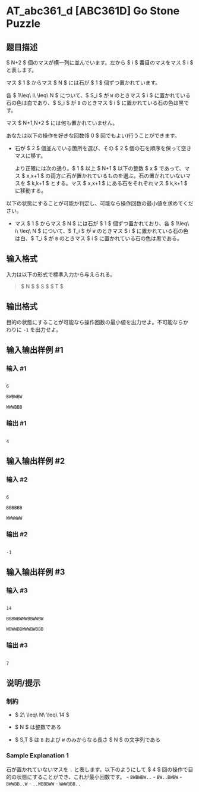 # AT_abc361_d [ABC361D] Go Stone Puzzle

## 题目描述

[problemUrl]: https://atcoder.jp/contests/abc361/tasks/abc361_d

$ N+2 $ 個のマスが横一列に並んでいます。左から $ i $ 番目のマスをマス $ i $ と表します。

マス $ 1 $ からマス $ N $ には石が $ 1 $ 個ずつ置かれています。  
 各 $ 1\leq\ i\ \leq\ N $ について、$ S_i $ が `W` のときマス $ i $ に置かれている石の色は白であり、$ S_i $ が `B` のときマス $ i $ に置かれている石の色は黒です。  
 マス $ N+1,N+2 $ には何も置かれていません。

あなたは以下の操作を好きな回数($ 0 $ 回でもよい)行うことができます。

- 石が $ 2 $ 個並んでいる箇所を選び、その $ 2 $ 個の石を順序を保って空きマスに移す。  
   より正確には次の通り。$ 1 $ 以上 $ N+1 $ 以下の整数 $ x $ であって、マス $ x,x+1 $ の両方に石が置かれているものを選ぶ。石の置かれていないマスを $ k,k+1 $ とする。マス $ x,x+1 $ にある石をそれぞれマス $ k,k+1 $ に移動する。
 
以下の状態にすることが可能か判定し、可能なら操作回数の最小値を求めてください。

- マス $ 1 $ からマス $ N $ には石が $ 1 $ 個ずつ置かれており、各 $ 1\leq\ i\ \leq\ N $ について、$ T_i $ が `W` のときマス $ i $ に置かれている石の色は白、$ T_i $ が `B` のときマス $ i $ に置かれている石の色は黒である。

## 输入格式

入力は以下の形式で標準入力から与えられる。

> $ N $ $ S $ $ T $

## 输出格式

目的の状態にすることが可能なら操作回数の最小値を出力せよ。不可能ならかわりに `-1` を出力せよ。

## 输入输出样例 #1

### 输入 #1

```
6
BWBWBW
WWWBBB
```

### 输出 #1

```
4
```

## 输入输出样例 #2

### 输入 #2

```
6
BBBBBB
WWWWWW
```

### 输出 #2

```
-1
```

## 输入输出样例 #3

### 输入 #3

```
14
BBBWBWWWBBWWBW
WBWWBBWWWBWBBB
```

### 输出 #3

```
7
```

## 说明/提示

### 制約

- $ 2\ \leq\ N\ \leq\ 14 $
- $ N $ は整数である
- $ S,T $ は `B` および `W` のみからなる長さ $ N $ の文字列である
 
### Sample Explanation 1

石が置かれていないマスを `.` と表します。以下のようにして $ 4 $ 回の操作で目的の状態にすることができ、これが最小回数です。 - `BWBWBW..` - `BW..BWBW` - `BWWBB..W` - `..WBBBWW` - `WWWBBB..`